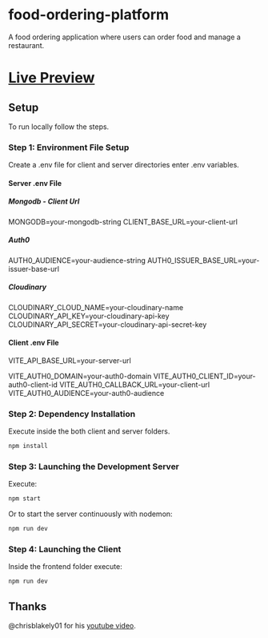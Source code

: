 # food-ordering-platform

A food ordering application where users can order food and manage a restaurant.

# [Live Preview](https://food-ordering-platform-client.onrender.com/)

## Setup

To run locally follow the steps.

### Step 1: Environment File Setup

Create a .env file for client and server directories enter .env variables.

#### Server .env File
##### Mongodb - Client Url
MONGODB=your-mongodb-string
CLIENT_BASE_URL=your-client-url

##### Auth0
AUTH0_AUDIENCE=your-audience-string
AUTH0_ISSUER_BASE_URL=your-issuer-base-url

##### Cloudinary
CLOUDINARY_CLOUD_NAME=your-cloudinary-name
CLOUDINARY_API_KEY=your-cloudinary-api-key
CLOUDINARY_API_SECRET=your-cloudinary-api-secret-key

#### Client .env File
VITE_API_BASE_URL=your-server-url

VITE_AUTH0_DOMAIN=your-auth0-domain
VITE_AUTH0_CLIENT_ID=your-auth0-client-id
VITE_AUTH0_CALLBACK_URL=your-client-url
VITE_AUTH0_AUDIENCE=your-auth0-audience

### Step 2: Dependency Installation

Execute inside the both client and server folders.

```sh
npm install
```

### Step 3: Launching the Development Server

Execute:

```sh
npm start
```

Or to start the server continuously with nodemon:

```sh
npm run dev
```

### Step 4: Launching the Client

Inside the frontend folder execute:

```sh
npm run dev
```

## Thanks
@chrisblakely01 for his [youtube video](https://www.youtube.com/watch?v=ardeKHEN1j4&ab_channel=ChrisBlakely).

